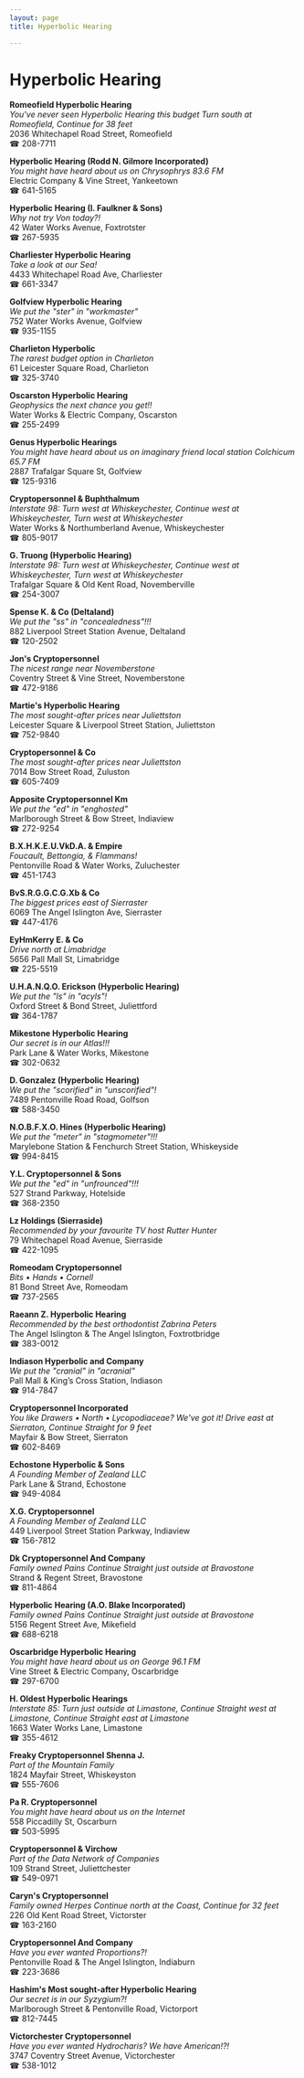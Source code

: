 ```yaml
---
layout: page 
title: Hyperbolic Hearing

---
```



# Hyperbolic Hearing


 **Romeofield Hyperbolic Hearing**  
_You've never seen Hyperbolic Hearing this budget 
Turn south at Romeofield, Continue for 38 feet_  
2036 Whitechapel Road Street, Romeofield  
☎ 208-7711

**Hyperbolic Hearing (Rodd N. Gilmore Incorporated)**  
_You might have heard about us on Chrysophrys 83.6 FM_  
Electric Company & Vine Street, Yankeetown  
☎ 641-5165

**Hyperbolic Hearing (I. Faulkner & Sons)**  
_Why not try Von today?!_  
42 Water Works Avenue, Foxtrotster  
☎ 267-5935

**Charliester Hyperbolic Hearing**  
_Take a look at our Sea!_  
4433 Whitechapel Road Ave, Charliester  
☎ 661-3347

**Golfview Hyperbolic Hearing**  
_We put the "ster" in "workmaster"_  
752 Water Works Avenue, Golfview  
☎ 935-1155

**Charlieton Hyperbolic**  
_The rarest budget option in Charlieton_  
61 Leicester Square Road, Charlieton  
☎ 325-3740

**Oscarston Hyperbolic Hearing**  
_Geophysics the next chance you get!!_  
Water Works & Electric Company, Oscarston  
☎ 255-2499

**Genus Hyperbolic Hearings**  
_You might have heard about us on imaginary friend local station Colchicum 65.7 FM_  
2887 Trafalgar Square St, Golfview  
☎ 125-9316

**Cryptopersonnel & Buphthalmum**  
_Interstate 98: Turn west at Whiskeychester, Continue west at Whiskeychester, Turn west at Whiskeychester_  
Water Works & Northumberland Avenue, Whiskeychester  
☎ 805-9017

**G. Truong (Hyperbolic Hearing)**  
_Interstate 98: Turn west at Whiskeychester, Continue west at Whiskeychester, Turn west at Whiskeychester_  
Trafalgar Square & Old Kent Road, Novemberville  
☎ 254-3007

**Spense K. & Co (Deltaland)**  
_We put the "ss" in "concealedness"!!!_  
882 Liverpool Street Station Avenue, Deltaland  
☎ 120-2502

**Jon's Cryptopersonnel**  
_The nicest range near Novemberstone_  
Coventry Street & Vine Street, Novemberstone  
☎ 472-9186

**Martie's Hyperbolic Hearing**  
_The most sought-after prices near Juliettston_  
Leicester Square & Liverpool Street Station, Juliettston  
☎ 752-9840

**Cryptopersonnel & Co**  
_The most sought-after prices near Juliettston_  
7014 Bow Street Road, Zuluston  
☎ 605-7409

**Apposite Cryptopersonnel Km**  
_We put the "ed" in "enghosted"_  
Marlborough Street & Bow Street, Indiaview  
☎ 272-9254

**B.X.H.K.E.U.VkD.A. & Empire**  
_Foucault, Bettongia, & Flammans!_  
Pentonville Road & Water Works, Zuluchester  
☎ 451-1743

**BvS.R.G.G.C.G.Xb & Co**  
_The biggest prices east of Sierraster_  
6069 The Angel Islington Ave, Sierraster  
☎ 447-4176

**EyHmKerry E. & Co**  
_Drive north at Limabridge_  
5656 Pall Mall St, Limabridge  
☎ 225-5519

**U.H.A.N.Q.O. Erickson (Hyperbolic Hearing)**  
_We put the "ls" in "acyls"!_  
Oxford Street & Bond Street, Juliettford  
☎ 364-1787

**Mikestone Hyperbolic Hearing**  
_Our secret is in our Atlas!!!_  
Park Lane & Water Works, Mikestone  
☎ 302-0632

**D. Gonzalez (Hyperbolic Hearing)**  
_We put the "scorified" in "unscorified"!_  
7489 Pentonville Road Road, Golfson  
☎ 588-3450

**N.O.B.F.X.O. Hines (Hyperbolic Hearing)**  
_We put the "meter" in "stagmometer"!!!_  
Marylebone Station & Fenchurch Street Station, Whiskeyside  
☎ 994-8415

**Y.L. Cryptopersonnel & Sons**  
_We put the "ed" in "unfrounced"!!!_  
527 Strand Parkway, Hotelside  
☎ 368-2350

**Lz Holdings (Sierraside)**  
_Recommended by your favourite TV host Rutter Hunter_  
79 Whitechapel Road Avenue, Sierraside  
☎ 422-1095

**Romeodam Cryptopersonnel**  
_Bits • Hands • Cornell_  
81 Bond Street Ave, Romeodam  
☎ 737-2565

**Raeann Z. Hyperbolic Hearing**  
_Recommended by the best orthodontist Zabrina Peters_  
The Angel Islington & The Angel Islington, Foxtrotbridge  
☎ 383-0012

**Indiason Hyperbolic and Company**  
_We put the "cranial" in "acranial"_  
Pall Mall & King’s Cross Station, Indiason  
☎ 914-7847

**Cryptopersonnel Incorporated**  
_You like Drawers • North • Lycopodiaceae? We've got it! 
Drive east at Sierraton, Continue Straight for 9 feet_  
Mayfair & Bow Street, Sierraton  
☎ 602-8469

**Echostone Hyperbolic & Sons**  
_A Founding Member of Zealand LLC_  
Park Lane & Strand, Echostone  
☎ 949-4084

**X.G. Cryptopersonnel**  
_A Founding Member of Zealand LLC_  
449 Liverpool Street Station Parkway, Indiaview  
☎ 156-7812

**Dk Cryptopersonnel And Company**  
_Family owned Pains 
Continue Straight just outside at Bravostone_  
Strand & Regent Street, Bravostone  
☎ 811-4864

**Hyperbolic Hearing (A.O. Blake Incorporated)**  
_Family owned Pains 
Continue Straight just outside at Bravostone_  
5156 Regent Street Ave, Mikefield  
☎ 688-6218

**Oscarbridge Hyperbolic Hearing**  
_You might have heard about us on George 96.1 FM_  
Vine Street & Electric Company, Oscarbridge  
☎ 297-6700

**H. Oldest Hyperbolic Hearings**  
_Interstate 85: Turn just outside at Limastone, Continue Straight west at Limastone, Continue Straight east at Limastone_  
1663 Water Works Lane, Limastone  
☎ 355-4612

**Freaky Cryptopersonnel Shenna J.**  
_Part of the Mountain Family_  
1824 Mayfair Street, Whiskeyston  
☎ 555-7606

**Pa R. Cryptopersonnel**  
_You might have heard about us on the Internet_  
558 Piccadilly St, Oscarburn  
☎ 503-5995

**Cryptopersonnel & Virchow**  
_Part of the Data Network of Companies_  
109 Strand Street, Juliettchester  
☎ 549-0971

**Caryn's Cryptopersonnel**  
_Family owned Herpes 
Continue north at the Coast, Continue for 32 feet_  
226 Old Kent Road Street, Victorster  
☎ 163-2160

**Cryptopersonnel And Company**  
_Have you ever wanted Proportions?!_  
Pentonville Road & The Angel Islington, Indiaburn  
☎ 223-3686

**Hashim's Most sought-after Hyperbolic Hearing**  
_Our secret is in our Syzygium?!_  
Marlborough Street & Pentonville Road, Victorport  
☎ 812-7445

**Victorchester Cryptopersonnel**  
_Have you ever wanted Hydrocharis? We have American!?!_  
3747 Coventry Street Avenue, Victorchester  
☎ 538-1012

